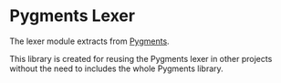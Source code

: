 # Pygments Lexer

The lexer module extracts from [Pygments](https://pygments.org/).

This library is created for reusing the Pygments lexer in other projects without the need to includes the whole Pygments library.
